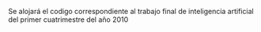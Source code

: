 Se alojará el codigo correspondiente al trabajo final de inteligencia artificial del primer cuatrimestre del año 2010